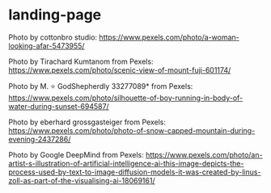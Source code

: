 # landing-page

Photo by cottonbro studio: https://www.pexels.com/photo/a-woman-looking-afar-5473955/

Photo by Tirachard Kumtanom from Pexels: https://www.pexels.com/photo/scenic-view-of-mount-fuji-601174/

Photo by M. ⭐ GodShepherdly 33277089* from Pexels: https://www.pexels.com/photo/silhouette-of-boy-running-in-body-of-water-during-sunset-694587/

Photo by eberhard grossgasteiger from Pexels: https://www.pexels.com/photo/photo-of-snow-capped-mountain-during-evening-2437286/

Photo by Google DeepMind from Pexels: https://www.pexels.com/photo/an-artist-s-illustration-of-artificial-intelligence-ai-this-image-depicts-the-process-used-by-text-to-image-diffusion-models-it-was-created-by-linus-zoll-as-part-of-the-visualising-ai-18069161/
